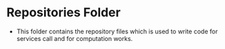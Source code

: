 # Repositories Folder
-  This folder contains the repository files which is used to write code for services call and for computation works.
